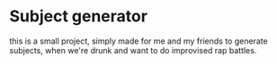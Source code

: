 # Subject generator

this is a small project, simply made for me and my friends to generate subjects, when we're drunk and want to do improvised rap battles.
